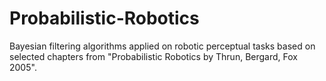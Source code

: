 # Probabilistic-Robotics
Bayesian filtering algorithms applied on robotic perceptual tasks based on selected chapters from "Probabilistic Robotics by Thrun, Bergard, Fox 2005".

